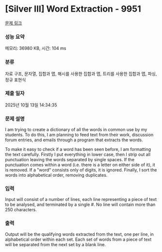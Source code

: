 # [Silver III] Word Extraction - 9951 

[문제 링크](https://www.acmicpc.net/problem/9951) 

### 성능 요약

메모리: 36980 KB, 시간: 104 ms

### 분류

자료 구조, 문자열, 집합과 맵, 해시를 사용한 집합과 맵, 트리를 사용한 집합과 맵, 파싱, 정규 표현식

### 제출 일자

2025년 10월 13일 14:34:35

### 문제 설명

<p>I am trying to create a dictionary of all the words in common use by my students. To do this, I am planning to feed text from their work, discussion forum entries, and emails through a program that extracts the words.</p>

<p>To make it easy to check if a word has been seen before, I am formatting the text carefully. Firstly I put everything in lower case, then I strip out all punctuation leaving the words separated by single spaces. If the punctuation comes within a word (i.e. there is a letter on either side of it), it is removed. If a "word" consists only of digits, it is ignored. Finally, I sort the words into alphabetical order, removing duplicates.</p>

### 입력 

 <p>Input will consist of a number of lines, each line representing a piece of text to be analysed, and terminated by a single #. No line will contain more than 250 characters.</p>

### 출력 

 <p>Output will be the qualifying words extracted from the text, one per line, in alphabetical order within each set. Each set of words from a piece of text will be separated from the next set by a blank line.</p>

